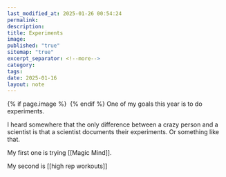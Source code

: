 ```yaml
---
last_modified_at: 2025-01-26 00:54:24
permalink: 
description: 
title: Experiments
image: 
published: "true"
sitemap: "true"
excerpt_separator: <!--more-->
category: 
tags: 
date: 2025-01-16
layout: note
---
```



{% if page.image %} <img src="{{ page.image }}" alt=""> {% endif %}
One of my goals this year is to do experiments. 

I heard somewhere that the only difference between a crazy person and a scientist is that a scientist documents their experiments. Or something like that. 

My first one is trying [[Magic Mind]].

My second is [[high rep workouts]]